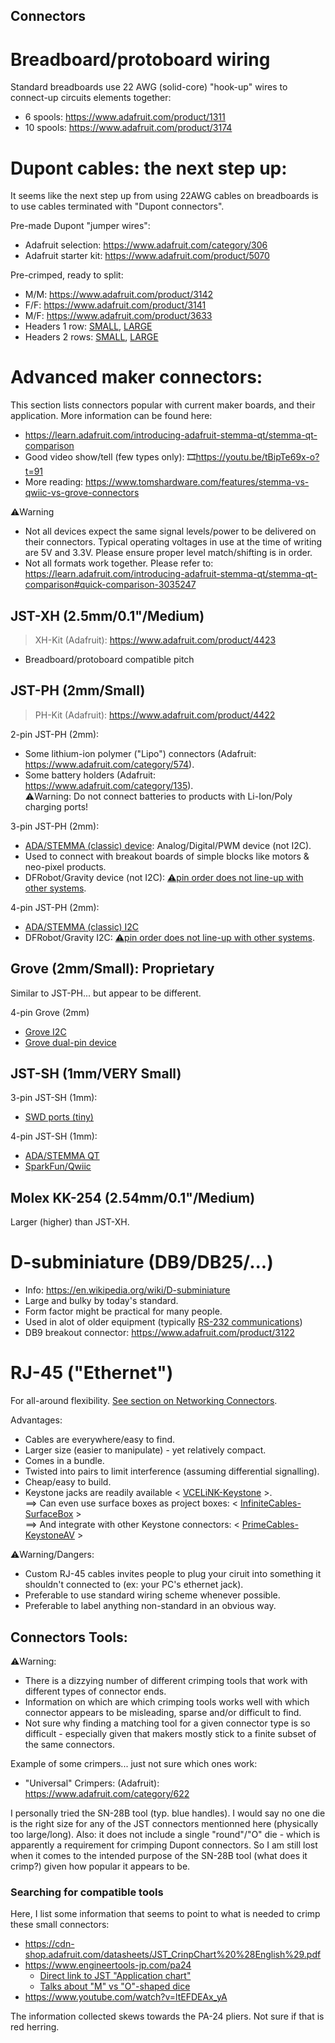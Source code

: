 <!-- Reference-style links to make tables & lists more readable -->
[VCELiNK-Keystone]: <https://www.amazon.ca/stores/page/76F89957-8DA8-4230-91C8-5E17D49C24AA>
[PrimeCables-KeystoneAV]: <https://www.primecables.ca/c-1089-audio-video-keystone-jacks>
[InfiniteCables-SurfaceBox]: <https://www.infinitecables.com/collections/surface-boxes>

## Connectors

# Breadboard/protoboard wiring
<!----------------------------------------------------------------------------->
Standard breadboards use 22 AWG (solid-core) "hook-up" wires to connect-up
circuits elements together:
- 6 spools: <https://www.adafruit.com/product/1311>
- 10 spools: <https://www.adafruit.com/product/3174>

# Dupont cables: the next step up:
<!----------------------------------------------------------------------------->
It seems like the next step up from using 22AWG cables on breadboards is to use
cables terminated with "Dupont connectors".

Pre-made Dupont "jumper wires":
- Adafruit selection: <https://www.adafruit.com/category/306>
- Adafruit starter kit: <https://www.adafruit.com/product/5070>

Pre-crimped, ready to split:
- M/M: <https://www.adafruit.com/product/3142>
- F/F: <https://www.adafruit.com/product/3141>
- M/F: <https://www.adafruit.com/product/3633>
- Headers 1 row: [SMALL](https://www.adafruit.com/product/3145), [LARGE](https://www.adafruit.com/product/3146)
- Headers 2 rows: [SMALL](https://www.adafruit.com/product/3143), [LARGE](https://www.adafruit.com/product/3144)

# Advanced maker connectors:
<!----------------------------------------------------------------------------->
This section lists connectors popular with current maker boards, and their
application. More information can be found here:
- <https://learn.adafruit.com/introducing-adafruit-stemma-qt/stemma-qt-comparison>
- Good video show/tell (few types only): 🎞️<https://youtu.be/tBipTe69x-o?t=91>
- More reading: <https://www.tomshardware.com/features/stemma-vs-qwiic-vs-grove-connectors>

⚠️Warning
- Not all devices expect the same signal levels/power to be delivered on their
  connectors. Typical operating voltages in use at the time of writing are 5V
  and 3.3V. Please ensure proper level match/shifting is in order.
- Not all formats work together. Please refer to:<br>
  <https://learn.adafruit.com/introducing-adafruit-stemma-qt/stemma-qt-comparison#quick-comparison-3035247>

## JST-XH (2.5mm/0.1"/Medium)
> XH-Kit (Adafruit): <https://www.adafruit.com/product/4423>

- Breadboard/protoboard compatible pitch

## JST-PH (2mm/Small)
> PH-Kit (Adafruit): <https://www.adafruit.com/product/4422>

2-pin JST-PH (2mm):
- Some lithium-ion polymer ("Lipo") connectors (Adafruit: <https://www.adafruit.com/category/574>).
- Some battery holders (Adafruit: <https://www.adafruit.com/category/135>).
  <br>⚠️Warning: Do not connect batteries to products with Li-Ion/Poly charging ports!

3-pin JST-PH (2mm):
- [ADA/STEMMA (classic) device](https://www.adafruit.com/category/1019):
  Analog/Digital/PWM device (not I2C).
- Used to connect with breakout boards of simple blocks like motors & neo-pixel products.
- DFRobot/Gravity device (not I2C): [⚠️pin order does not line-up with other systems](https://learn.adafruit.com/introducing-adafruit-stemma-qt/dfrobot-gravity).

4-pin JST-PH (2mm):
- [ADA/STEMMA (classic) I2C](https://www.adafruit.com/product/3568)
- DFRobot/Gravity I2C: [⚠️pin order does not line-up with other systems](https://learn.adafruit.com/introducing-adafruit-stemma-qt/dfrobot-gravity).

## Grove (2mm/Small): Proprietary
Similar to JST-PH... but appear to be different.

4-pin Grove (2mm)
- [Grove I2C](https://www.adafruit.com/product/5244)
- [Grove dual-pin device](https://www.adafruit.com/product/5244)

## JST-SH (1mm/VERY Small)
3-pin JST-SH (1mm):
- [SWD ports (tiny)](https://www.adafruit.com/product/5765)

4-pin JST-SH (1mm):
- [ADA/STEMMA QT](https://www.adafruit.com/product/4399)
- [SparkFun/Qwiic](https://www.sparkfun.com/products/15081)

## Molex KK-254 (2.54mm/0.1"/Medium)
Larger (higher) than JST-XH.

# D-subminiature (DB9/DB25/...)
<!----------------------------------------------------------------------------->
- Info: <https://en.wikipedia.org/wiki/D-subminiature>
- Large and bulky by today's standard.
- Form factor might be practical for many people.
- Used in alot of older equipment (typically [RS-232 communications](Communications.md#EIA_TIA_standards))
- DB9 breakout connector: <https://www.adafruit.com/product/3122>

# RJ-45 ("Ethernet")
<!----------------------------------------------------------------------------->
For all-around flexibility. [See section on Networking Connectors](ConnectorsNetworking.md).

Advantages:
- Cables are everywhere/easy to find.
- Larger size (easier to manipulate) - yet relatively compact.
- Comes in a bundle.
- Twisted into pairs to limit interference (assuming differential signalling).
- Cheap/easy to build.
- Keystone jacks are readily available \< [VCELiNK-Keystone] \>.
  <br>==> Can even use surface boxes as project boxes: \< [InfiniteCables-SurfaceBox] \>
  <br>==> And integrate with other Keystone connectors: \< [PrimeCables-KeystoneAV] \>

⚠️Warning/Dangers:
- Custom RJ-45 cables invites people to plug your ciruit into something it shouldn't
  connected to (ex: your PC's ethernet jack).
- Preferable to use standard wiring scheme whenever possible.
- Preferable to label anything non-standard in an obvious way.

## Connectors Tools:
⚠️Warning:
- There is a dizzying number of different crimping tools that work with
  different types of connector ends.
- Information on which are which crimping tools works well with which connector
  appears to be misleading, sparse and/or difficult to find.
- Not sure why finding a matching tool for a given connector type is so
  difficult - especially given that makers mostly stick to a finite subset of
  the same connectors.

Example of some crimpers... just not sure which ones work:
- "Universal" Crimpers: (Adafruit): <https://www.adafruit.com/category/622>

I personally tried the SN-28B tool (typ. blue handles). I would say no one die
is the right size for any of the JST connectors mentionned here (physically too
large/long). Also: it does not include a single "round"/"O" die - which is
apparently a requirement for crimping Dupont connectors. So I am still lost
when it comes to the intended purpose of the SN-28B tool (what does it crimp?)
given how popular it appears to be.

### Searching for compatible tools
Here, I list some information that seems to point to what is needed to
crimp these small connectors:
- <https://cdn-shop.adafruit.com/datasheets/JST_CrinpChart%20%28English%29.pdf>
- <https://www.engineertools-jp.com/pa24>
  - [Direct link to JST "Application chart"](https://www.nejisaurus.engineer.jp/_files/ugd/104650_594335d26d724883affcaa8929df7c19.pdf)
  - [Talks about "M" vs "O"-shaped dice](https://www.youtube.com/watch?v=tSq1LYbP0KA)
- <https://www.youtube.com/watch?v=ltEFDEAx_yA>

The information collected skews towards the PA-24 pliers. Not sure if that is red herring.